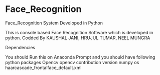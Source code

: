 # Face_Recognition
Face_Recognition System Developed in Python



This is console based Face Recognition Software which is developed in python.
Codded By KAUSHAL JANI,
          HRUJUL TUMAR,
          NEEL MUNGRA

Dependencies

You should Run this on Anaconda Prompt
and you should have  following python packages
Opencv
opencv contribution version
numpy
os
haarcascade_frontalface_default.xml 
